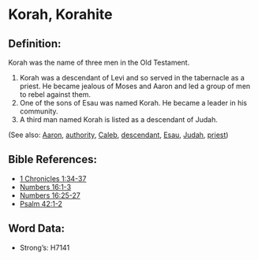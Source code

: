 # Korah, Korahite

## Definition:

Korah was the name of three men in the Old Testament.

1. Korah was a descendant of Levi and so served in the tabernacle as a priest. He became jealous of Moses and Aaron and led a group of men to rebel against them.
2. One of the sons of Esau was named Korah. He became a leader in his community.
3. A third man named Korah is listed as a descendant of Judah.

(See also: [Aaron](../names/aaron.md), [authority](../kt/authority.md), [Caleb](../names/caleb.md), [descendant](../other/descendant.md), [Esau](../names/esau.md), [Judah](../names/judah.md), [priest](../kt/priest.md))

## Bible References:

* [1 Chronicles 1:34-37](rc://en/tn/help/1ch/01/34)
* [Numbers 16:1-3](rc://en/tn/help/num/16/01)
* [Numbers 16:25-27](rc://en/tn/help/num/16/25)
* [Psalm 42:1-2](rc://en/tn/help/psa/042/001)

## Word Data:

* Strong’s: H7141
